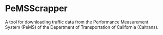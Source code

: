 # PeMSScrapper
A tool for downloading traffic data from the Performance Measurement System (PeMS) of the Department of Transportation of California (Caltrans).
